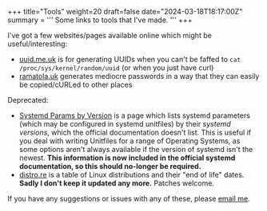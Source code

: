 +++
title="Tools"
weight=20
draft=false
date="2024-03-18T18:17:00Z"
summary = '''
Some links to tools that I've made.
'''
+++

I've got a few websites/pages available online which might be useful/interesting:

- [uuid.me.uk](https://uuid.me.uk) is for generating UUIDs when you can't be
  faffed to `cat /proc/sys/kernel/random/uuid` (or when you just have curl)
- [ramatola.uk](https://ramatola.uk) generates mediocre passwords in a way that
  they can easily be copied/cURLed to other places

Deprecated:

- [Systemd Params by Version](/systemd) is a page which lists systemd
  parameters (which may be configured in systemd unitfiles) by their _systemd
  versions_, which the official documentation doesn't list. This is useful if
  you deal with writing Unitfiles for a range of Operating Systems, as some
  options aren't always available if the version of systemd isn't the newest.
  **This information is now included in the official systemd documentation, so
  this should no-longer be required.**
- [distro.re](https://distro.re) is a table of Linux distributions and their
  "end of life" dates. **Sadly I don't keep it updated any more.** Patches welcome.


If you have any suggestions or issues with any of these, please [email me](mailto:tools@james.jph.im).
